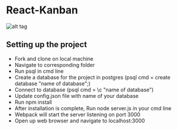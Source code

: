 # React-Kanban
![alt tag](http://i.imgur.com/EpPsW2t.png)


Setting up the project
--------------------------
- Fork and clone on local machine
- Navigate to corresponding folder
- Run psql in cmd line
- Create a database for the project in postgres (psql cmd = create database "name of database";)
- Connect to database (psql cmd = \c "name of database")
- Update config.json file with name of your database
- Run npm install
- After installation is complete, Run node server.js in your cmd line
- Webpack will start the server listening on port 3000
- Open up web browser and navigate to localhost:3000
